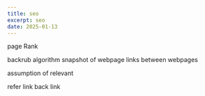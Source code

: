 ```yaml
---
title: seo
excerpt: seo
date: 2025-01-13
---
```



page Rank

backrub algorithm
snapshot of webpage 
links between webpages

assumption of relevant

refer link
back link